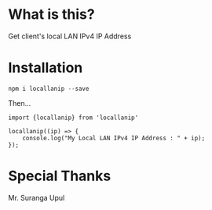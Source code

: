 # What is this?

Get client's local LAN IPv4 IP Address

# Installation

`npm i locallanip --save`

Then...

```
import {locallanip} from 'locallanip'

locallanip((ip) => {
    console.log("My Local LAN IPv4 IP Address : " + ip);
});

```

# Special Thanks

Mr. Suranga Upul